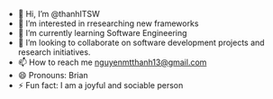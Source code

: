 - 👋 Hi, I’m @thanhITSW
- 👀 I’m interested in rresearching new frameworks
- 🌱 I’m currently learning Software Engineering
- 💞️ I’m looking to collaborate on software development projects and research initiatives.
- 📫 How to reach me nguyenmtthanh13@gmail.com
- 😄 Pronouns: Brian
- ⚡ Fun fact: I am a joyful and sociable person

<!---
thanhITSW/thanhITSW is a ✨ special ✨ repository because its `README.md` (this file) appears on your GitHub profile.
You can click the Preview link to take a look at your changes.
--->
